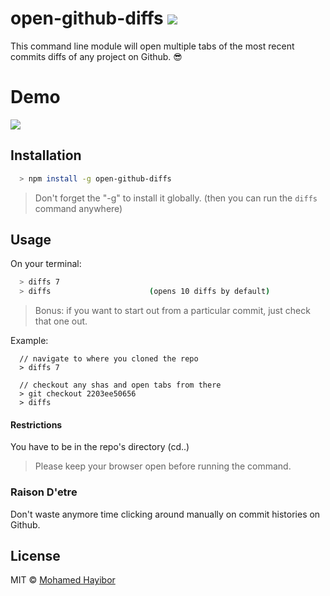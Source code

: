 # open-github-diffs ![](https://img.shields.io/badge/status-stable-green.svg)

This command line module will open multiple tabs of the most recent commits diffs of any project on Github. :sunglasses:

# Demo
![](http://g.recordit.co/gAws7SWd0x.gif)

## Installation
```sh
  > npm install -g open-github-diffs
```

> Don't forget the "-g" to install it globally. (then you can run the `diffs` command anywhere)

## Usage

On your terminal:

```sh
  > diffs 7
  > diffs                      (opens 10 diffs by default)
```

> Bonus: if you want to start out from a particular commit, just check that one out.

Example:
```
  // navigate to where you cloned the repo
  > diffs 7

  // checkout any shas and open tabs from there
  > git checkout 2203ee50656
  > diffs
```


#### Restrictions

You have to be in the repo's directory (cd..)

> Please keep your browser open before running the command.

### Raison D'etre

Don't waste anymore time clicking around manually on commit histories on Github.

## License
MIT © [Mohamed Hayibor](http://github.com/mohamedhayibor)

